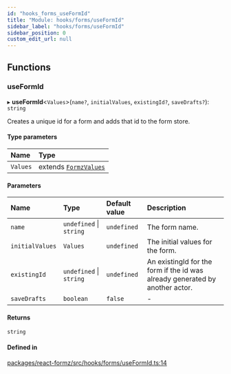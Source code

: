 ```yaml
---
id: "hooks_forms_useFormId"
title: "Module: hooks/forms/useFormId"
sidebar_label: "hooks/forms/useFormId"
sidebar_position: 0
custom_edit_url: null
---
```


## Functions

### useFormId

▸ **useFormId**<`Values`\>(`name?`, `initialValues`, `existingId?`, `saveDrafts?`): `string`

Creates a unique id for a form and adds that id to the form store.

#### Type parameters

| Name | Type |
| :------ | :------ |
| `Values` | extends [`FormzValues`](types_form.md#formzvalues) |

#### Parameters

| Name | Type | Default value | Description |
| :------ | :------ | :------ | :------ |
| `name` | `undefined` \| `string` | `undefined` | The form name. |
| `initialValues` | `Values` | `undefined` | The initial values for the form. |
| `existingId` | `undefined` \| `string` | `undefined` | An existingId for the form if the id was already generated by another actor. |
| `saveDrafts` | `boolean` | `false` | - |

#### Returns

`string`

#### Defined in

[packages/react-formz/src/hooks/forms/useFormId.ts:14](https://github.com/ZerryStack/react-formz/blob/main/packages/react-formz/src/hooks/forms/useFormId.ts#L14)
